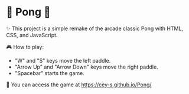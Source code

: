 # 🏓 Pong 🏓
✨ This project is a simple remake of the arcade classic Pong with HTML, CSS, and JavaScript.

🎮 How to play:
- "W" and "S" keys move the left paddle.
- "Arrow Up" and "Arrow Down" keys move the right paddle.
- "Spacebar" starts the game. 

🚀 You can access the game at https://cey-s.github.io/Pong/

